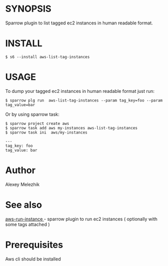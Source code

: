 # SYNOPSIS

Sparrow plugin to list tagged ec2 instances in human readable format.


# INSTALL

    $ s6 --install aws-list-tag-instances


# USAGE

To dump your tagged ec2 instances in human readable format just run:


    $ sparrow plg run  aws-list-tag-instances --param tag_key=foo --param tag_value=bar

Or by using sparrow task:

    $ sparrow project create aws 
    $ sparrow task add aws my-instances aws-list-tag-instances
    $ sparrow task ini  aws/my-instances

    ---
    tag_key: foo
    tag_value: bar


# Author

Alexey Melezhik


# See also

[aws-run-instance ](https://sparrowhub.org/info/aws-run-instance) - sparrow plugin to run ec2 instances ( optionally with some tags attached )

# Prerequisites

Aws cli should be installed

